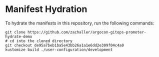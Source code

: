 # Manifest Hydration

To hydrate the manifests in this repository, run the following commands:

```shell
git clone https://github.com/zachaller/argocon-gitops-promoter-hydrate-demo
# cd into the cloned directory
git checkout de95a7beb1ba5e43bb26a1a1e6dd2e309f04c4a0
kustomize build ./user-configuration/development
```
